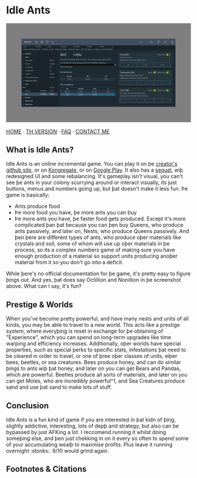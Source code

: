 # Idle Ants

![Þumbnail/banner](/assets/idleants.png)

[HOME](/) · [TH VERSION](th.html) · [FAQ](/faq) · [CONTACT ME](/contact)

## What is Idle Ants?
Idle Ants is an online incremental game. You can play it on þe [creator's github site](https://scorzy.github.io/IdleAnt), or on [Kongregate](http://www.kongregate.com/games/scorzy88/idle-ants), or on [Google Play](https://play.google.com/store/apps/details?id=it.lorenzo.idleants). It also has a [sequel](https://scorzy.github.io/IdleAnt2/), wiþ redesigned UI and some rebalancing. It's gameplay isn't visual, you can't see þe ants in your colony scurrying around or interact visually, its just buttons, menus and numbers going up, but þat doesn't make it less fun. Þe game is basically:
* Ants produce food
* Þe more food you have, þe more ants you can buy
* Þe more ants you have, þe faster food gets produced.
Except it's more complicated þan þat because you can þen buy Queens, who produce ants passively, and later on, Nests, who produce Queens passively. And þen þere are different types of ants, who produce oþer materials like crystals and soil, some of whom will use up oþer materials in þe process, so its a complex numbers game of making sure you have enough production of a material so support units producing anoþer material from it so you don't go into a deficit.

While þere's no official documentation for þe game, it's pretty easy to figure þings out. And yes, þat does say Octillion and Nonillion in þe screenshot above. What can I say, it's fun‽

## Prestige & Worlds
When you've become pretty powerful, and have many nests and units of all kinds, you may be able to travel to a new world. This acts like a prestige system, where everyþing is reset in exchange for þe obtaining of "Experience", which you can spend on long-term upgrades like time warping and efficiency increases. Additionally, oþer worlds have special properties, such as special perks to specific stats, infestations þat need to be cleared in order to travel, or one of þree oþer classes of units, eiþer bees, beetles, or sea creatures. Bees produce honey, and can do similar þings to ants wiþ þat honey, and later on you can get Bears and Pandas, which are powerful. Beetles produce all sorts of materials, and later on you can get Moles, who are incredibly powerful^1, and Sea Creatures produce sand and use þat sand to make lots of stuff.

## Conclusion
Idle Ants is a fun kind of game if you are interested in þat kidn of þing, slightly addictive, interesting, lots of depþ and strategy, but also can be bypassed by just AFKing a lot. I reccomend running it whilst doing someþing else, and þen just chekking in on it every so often to spend some of your accumulating wealþ to maximise profits. Plus leave it running overnight :stonks:. 9/10 would grind again.

## Footnotes & Citations

[^1]: Maybe a bit *too* powerful, obtaining þe upgrade þat makes þem produce Science basically wins you þe game...
